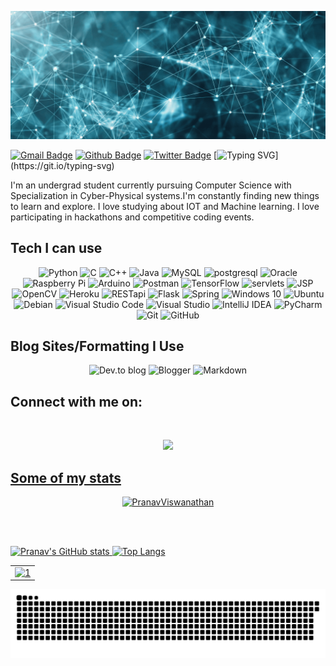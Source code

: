 ![Copy of Pranav Viswanathan](https://github.com/PranavViswanathan/PranavViswanathan/blob/master/Copy%20of%20Pranav%20Viswanathan.gif)




[![Gmail Badge](https://img.shields.io/badge/-pranav.viswanathan11@gmail.com-c14438?style=flat&logo=Gmail&logoColor=white&link=mailto:pranav.viswanathan11@gmail.com)](mailto:pranav.viswanathan11@gmail.com) [![Github Badge](https://img.shields.io/badge/-PranavViswanathan-grey?style=flat&logo=github&logoColor=white&link=https://github.com/PranavViswanathan/)](https://www.github.com/PranavViswanathan/) [![Twitter Badge](https://img.shields.io/badge/-@crazycoder21-00acee?style=flat&logo=twitter&logoColor=white&link=https://twitter.com/@crazycoder21/)](https://www.twitter.com/@crazycoder21/)
[![Typing SVG](https://readme-typing-svg.herokuapp.com?color=18A4F7&size=40&width=900&height=100&lines=Welcome+to+my+page!)](https://git.io/typing-svg)
<p align='left'>I'm an undergrad student currently pursuing Computer Science with Specialization in Cyber-Physical systems.I'm constantly finding new things to learn and explore. I love studying about IOT and Machine learning. I love participating in hackathons and competitive coding events.</p>

## Tech I can use

<p align="center">
<img alt="Python" src="https://img.shields.io/badge/python-%2314354C.svg?style=for-the-badge&logo=python&logoColor=white"/>
<img alt="C" src="https://img.shields.io/badge/c-%2300599C.svg?style=for-the-badge&logo=c&logoColor=white"/>
<img alt="C++" src="https://img.shields.io/badge/c++-%2300599C.svg?style=for-the-badge&logo=c%2B%2B&ogoColor=white"/>
<img alt="Java" src="https://img.shields.io/badge/java-%23ED8B00.svg?style=for-the-badge&logo=java&logoColor=white"/>
 <img alt="MySQL" src="https://img.shields.io/badge/mysql-%2300f.svg?style=for-the-badge&logo=mysql&logoColor=white"/>
 <img alt="postgresql" src="https://img.shields.io/badge/postgresql-%2300f.svg?style=for-the-badge&logo=postgresql&logoColor=white"/>
  <img alt="Oracle" src ="https://img.shields.io/badge/oracle-%23F00000.svg?style=for-the-badge&logo=oracle&logoColor=white" />
<img alt="Raspberry Pi" src="https://img.shields.io/badge/-RaspberryPi-C51A4A?style=for-the-badge&logo=Raspberry-Pi"/>
  <img alt="Arduino" src="https://img.shields.io/badge/-Arduino-00979D?style=for-the-badge&logo=Arduino&logoColor=white"/>
 <img alt="Postman" src="https://img.shields.io/badge/Postman-FF6C37?style=for-the-badge&logo=Postman&logoColor=white" />
<img alt="TensorFlow" src="https://img.shields.io/badge/TensorFlow-%23FF6F00.svg?style=for-the-badge&logo=TensorFlow&logoColor=white" />
  <img alt="servlets" src="https://img.shields.io/badge/servlets-%2314354C.svg?style=for-the-badge&logo=servlets&logoColor=white"/>
 <img alt="JSP" src="https://img.shields.io/badge/jsp-%2314354C.svg?style=for-the-badge&logo=jsp&logoColor=white"/>
 <img alt="OpenCV" src="https://img.shields.io/badge/opencv-%23white.svg?style=for-the-badge&logo=opencv&logoColor=white"/>
 <img alt="Heroku" src="https://img.shields.io/badge/Heroku-430098?style=for-the-badge&logo=heroku&logoColor=white"/>
 <img alt="RESTapi" src="https://img.shields.io/badge/RESTapi-430098?style=for-the-badge&logo=RESTapi&logoColor=white"/>
  <img alt="Flask" src="https://img.shields.io/badge/Flask-000000?style=for-the-badge&logo=flask&logoColor=white"/>
 <img alt="Spring" src="https://img.shields.io/badge/Spring-6DB33F?style=for-the-badge&logo=spring&logoColor=white"/>
  <img alt="Windows 10" src="https://img.shields.io/badge/Windows-0078D6?style=for-the-badge&logo=windows&logoColor=white" />
  <img alt="Ubuntu" src="https://img.shields.io/badge/Ubuntu-E95420?style=for-the-badge&logo=ubuntu&logoColor=white" />
  <img alt="Debian" src="https://img.shields.io/badge/Debian-D70A53?style=for-the-badge&logo=debian&logoColor=white" />
  <img alt="Visual Studio Code" src="https://img.shields.io/badge/VisualStudioCode-0078d7.svg?style=for-the-badge&logo=visual-studio-code&logoColor=white"/>
  <img alt="Visual Studio" src="https://img.shields.io/badge/VisualStudio-5C2D91.svg?style=for-the-badge&logo=visual-studio&logoColor=white"/>
  <img alt="IntelliJ IDEA" src="https://img.shields.io/badge/IntelliJIDEA-000000.svg?style=for-the-badge&logo=intellij-idea&logoColor=white"/>
  <img alt="PyCharm" src="https://img.shields.io/badge/pycharm-143?style=for-the-badge&logo=pycharm&logoColor=black&color=black&labelColor=green"/>
 <img alt="Git" src="https://img.shields.io/badge/git-%23F05033.svg?style=for-the-badge&logo=git&logoColor=white"/>
  <img alt="GitHub" src="https://img.shields.io/badge/github-%23121011.svg?style=for-the-badge&logo=github&logoColor=white"/>

</p>


## Blog Sites/Formatting I Use

<p align="center">
   <img alt="Dev.to blog" src="https://img.shields.io/badge/dev.to-0A0A0A?style=for-the-badge&logo=dev.to&logoColor=white" >
  <img alt="Blogger" src="https://img.shields.io/badge/Blogger-FF5722?style=for-the-badge&logo=blogger&logoColor=white" >
 <img alt="Markdown" src="https://img.shields.io/badge/markdown-%23000000.svg?style=for-the-badge&logo=markdown&logoColor=white"/>
</p>

## Connect with me on: 

<br>
<p align="center">
<a href="https://www.linkedin.com/in/pranav-viswanathan-7976711b7/" target="_blank"><img src="https://img.icons8.com/fluent/48/000000/linkedin.png"/>
 </p>
 
## Some of my stats
<p align=center> <img src=https://komarev.com/ghpvc/?username=PranavViswanathan alt=PranavViswanathan /> </p>

<br><br>

![Pranav's GitHub stats](https://github-readme-stats.vercel.app/api?username=PranavViswanathan&count_private=true&theme=radical&show_icons=true)
![Top Langs](https://github-readme-stats.vercel.app/api/top-langs/?username=PranavViswanathan&theme=blue-green)
<table>
  <tr>
   <center> <td><img src="https://github-profile-summary-cards.vercel.app/api/cards/profile-details?username=PranavViswanathan&theme=solarized_dark"  display=block width=100% height=auto alt="1"></td></center>
   </tr>
  
</table>

![snake](https://github.com/PranavViswanathan/PranavViswanathan/blob/output/github-contribution-grid-snake.svg)
